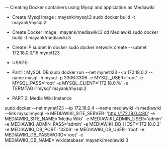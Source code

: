 -- Creating Docker containers using Mysql and applciation as Mediawiki

- Create Mysql Image : mayank/mysql:2
sudo docker build -t mayank/mysql:2

   
- Create Docker Image : mayank/mediawiki:3
cd Mediawiki
sudo docker build -t mayank/mediawiki:3

- Create IP subnet in docker 
sudo docker network create --subnet 172.18.0.0/16 mynet123

- USAGE:

- Part1 : MySQL DB
sudo docker run --net mynet123 --ip 172.18.0.2 --name mysql -h mysql -p 3306:3306 -e MYSQL_USER='root' -e MYSQL_PASS='root' -e MYSQL_CLIENT='172.18.0.%' -e TERMTAG='mysql' mayank/mysql:2

- PART 2: Media Wiki Instance

sudo docker --net mynet123 --ip 172.18.0.4 --name mediawiki -h mediawiki --link mysql:mysql -e MEDIAWIKI_SITE_SERVER='http://172.18.0.4:80' -e MEDIAWIKI_SITE_NAME='Media Wiki' -e MEDIAWIKI_ADMIN_USER='admin' -e MEDIAWIKI_ADMIN_PASS='admin' -e MEDIAWIKI_DB_HOST='172.18.0.2' -e MEDIAWIKI_DB_PORT='3306' -e MEDIAWIKI_DB_USER='root' -e MEDIAWIKI_DB_PASSWORD='root' -e MEDIAWIKI_DB_NAME='wikidatabase' mayank/mediawiki:3
